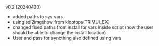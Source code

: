 v0.2 (20240420)

- added paths to sys vars
- using sdl2imgshow from kloptops(TRIMUI_EX)
- changed fixed paths from install for vars inside script (now the user should be able to change the install location)
- User and pass for syncthing also defined using vars
